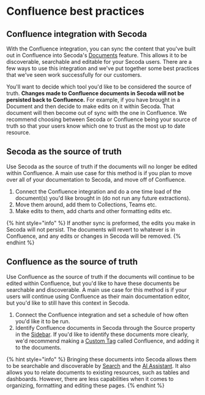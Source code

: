 # Confluence best practices

## Confluence integration with Secoda

With the Confluence integration, you can sync the content that you've built out in Confluence into Secoda's [Documents](../../../features/documents.md) feature. This allows it to be discoverable, searchable and editable for your Secoda users. There are a few ways to use this integration and we've put together some best practices that we've seen work successfully for our customers.

You'll want to decide which tool you'd like to be considered the source of truth. **Changes made to Confluence documents in Secoda will not be persisted back to Confluence.** For example, if you have brought in a Document and then decide to make edits on it within Secoda. That document will then become out of sync with the one in Confluence. We recommend choosing between Secoda or Confluence being your source of truth so that your users know which one to trust as the most up to date resource.

## **Secoda as the source of truth**

Use Secoda as the source of truth if the documents will no longer be edited within Confluence. A main use case for this method is if you plan to move over all of your documentation to Secoda, and move off of Confluence.

1. Connect the Confluence integration and do a one time load of the document(s) you'd like brought in (do not run any future extractions).
2. Move them around, add them to Collections, Teams etc.
3. Make edits to them, add charts and other formatting edits etc.

{% hint style="info" %}
If another sync is preformed, the edits you make in Secoda will not persist. The documents will revert to whatever is in Confluence, and any edits or changes in Secoda will be removed.
{% endhint %}

## **Confluence as the source of truth**

Use Confluence as the source of truth if the documents will continue to be edited within Confluence, but you'd like to have these documents be searchable and discoverable. A main use case for this method is if your users will continue using Confluence as their main documentation editor, but you'd like to still have this context in Secoda.

1. Connect the Confluence integration and set a schedule of how often you'd like it to be run.
2. Identify Confluence documents in Secoda through the Source property in the [Sidebar](../../../resource-and-metadata-management/resource-sidebar.md). If you'd like to identify these documents more clearly, we'd recommend making a [Custom Tag](../../../resource-and-metadata-management/tags/custom-tags.md) called Confluence, and adding it to the documents.&#x20;

{% hint style="info" %}
Bringing these documents into Secoda allows them to be searchable and discoverable by [Search](../../../features/search.md) and the [AI Assistant](../../../features/ai-assistant/). It also allows you to relate documents to existing resources, such as tables and dashboards. However, there are less capabilities when it comes to organizing, formatting and editing these pages.
{% endhint %}
